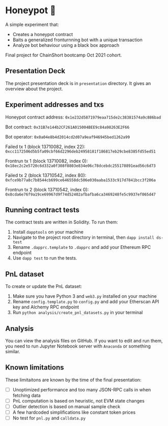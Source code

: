# Honeypot :honey_pot:

A simple experiment that:
- Creates a honeypot contract
- Baits a generalized fronturnning bot with a unique transaction
- Analyze bot behaviour using a black box approach

Final project for ChainShort bootcamp Oct 2021 cohort. 

## Presentation Deck
The project presentation deck is in `presentation` directory. It gives an
overview about the project.

## Experiment addresses and txs
Honeypot contract address:
`0x1e232d5871979eaa715de2c38381574a9c886bad`

Bot contract:
`0x31B7e144b2CF261A015004BEE9c84a98263E2F66`

Bot operator:
`0x0a04e8b4d2014cd2d07a9eaf946945bed1262a99`

Failed tx 1 (block 13710082, index 22):
`0xcc1172506d5b5fa09cbf66d2296deb24958181f186817eb29cbe8385fd55ed51`

Frontrun tx 1 (block 13710082, index 0):
`0x18ec2c2e5720c6d332a0f308f8803e834e06c78dcebdc255178891ead56c6d73`

Failed tx 2 (block 13710542, index 80): 
`0xfce9b77a8c7b8544cb699ce646558dc506e030aaba1533c917d7841bcc3f206a`

Frontrun tx 2 (block 13710542, index 0):
`0x8cda6e76f9a19ce69967d9f74d52402afbafba6ca3469248fe5c9937ef065d47`

## Running contract tests
The contract tests are written in Solidity. To run them:
1. Install `dapptools` on your machine
2. Navigate to the project root directory in terminal, then `dapp install ds-test`
3. Rename `.dapprc.template` to `.dapprc` and add your Ethereum RPC endpoint
4. Use `dapp test` to run the tests.

## PnL dataset
To create or update the PnL dataset:
1. Make sure you have Python 3 and `web3.py` installed on your machine
2. Rename `config.template.py` to `config.py` and add your Etherscan API key and
   Alchemy RPC endpoint
3. Run `python analysis/create_pnl_datasets.py` in your terminal

## Analysis
You can view the analysis files on GitHub. If you want to edit and run them, you
need to run Jupyter Notebook server with `Anaconda` or something similar.

## Known limitations
These limitaitons are known by the time of the final presentation:
- [ ] Unoptimized performance and too many JSON-RPC calls in when fetching data
- [ ] PnL computation is based on heuristic, not EVM state changes
- [ ] Outlier detection is based on manual sample check
- [ ] A few hardcoded simplifications like constant token prices
- [ ] No test for `pnl.py` and `calldata.py`
